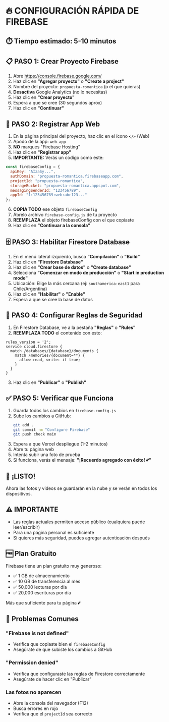 # 🔥 CONFIGURACIÓN RÁPIDA DE FIREBASE

## ⏱️ Tiempo estimado: 5-10 minutos

## 📋 PASO 1: Crear Proyecto Firebase

1. Abre https://console.firebase.google.com/
2. Haz clic en **"Agregar proyecto"** o **"Create a project"**
3. Nombre del proyecto: `propuesta-romantica` (o el que quieras)
4. **Desactiva** Google Analytics (no lo necesitas)
5. Haz clic en **"Crear proyecto"**
6. Espera a que se cree (30 segundos aprox)
7. Haz clic en **"Continuar"**

## 📱 PASO 2: Registrar App Web

1. En la página principal del proyecto, haz clic en el ícono **`</>`** (Web)
2. Apodo de la app: `web-app`
3. **NO** marques "Firebase Hosting"
4. Haz clic en **"Registrar app"**
5. **IMPORTANTE:** Verás un código como este:

```javascript
const firebaseConfig = {
  apiKey: "AIzaSy...",
  authDomain: "propuesta-romantica.firebaseapp.com",
  projectId: "propuesta-romantica",
  storageBucket: "propuesta-romantica.appspot.com",
  messagingSenderId: "123456789",
  appId: "1:123456789:web:abc123..."
};
```

6. **COPIA TODO** ese objeto `firebaseConfig`
7. Ábrelo archivo `firebase-config.js` de tu proyecto
8. **REEMPLAZA** el objeto firebaseConfig con el que copiaste
9. Haz clic en **"Continuar a la consola"**

## 🗄️ PASO 3: Habilitar Firestore Database

1. En el menú lateral izquierdo, busca **"Compilación"** o **"Build"**
2. Haz clic en **"Firestore Database"**
3. Haz clic en **"Crear base de datos"** o **"Create database"**
4. Selecciona **"Comenzar en modo de producción"** o **"Start in production mode"**
5. Ubicación: Elige la más cercana (ej: `southamerica-east1` para Chile/Argentina)
6. Haz clic en **"Habilitar"** o **"Enable"**
7. Espera a que se cree la base de datos

## 🔐 PASO 4: Configurar Reglas de Seguridad

1. En Firestore Database, ve a la pestaña **"Reglas"** o **"Rules"**
2. **REEMPLAZA TODO** el contenido con esto:

```
rules_version = '2';
service cloud.firestore {
  match /databases/{database}/documents {
    match /memories/{document=**} {
      allow read, write: if true;
    }
  }
}
```

3. Haz clic en **"Publicar"** o **"Publish"**

## ✅ PASO 5: Verificar que Funciona

1. Guarda todos los cambios en `firebase-config.js`
2. Sube los cambios a GitHub:
   ```bash
   git add .
   git commit -m "Configure Firebase"
   git push check main
   ```
3. Espera a que Vercel despliegue (1-2 minutos)
4. Abre tu página web
5. Intenta subir una foto de prueba
6. Si funciona, verás el mensaje: **"¡Recuerdo agregado con éxito! 💕"**

## 🎉 ¡LISTO!

Ahora las fotos y videos se guardarán en la nube y se verán en todos los dispositivos.

## ⚠️ IMPORTANTE

- Las reglas actuales permiten acceso público (cualquiera puede leer/escribir)
- Para una página personal es suficiente
- Si quieres más seguridad, puedes agregar autenticación después

## 🆓 Plan Gratuito

Firebase tiene un plan gratuito muy generoso:
- ✅ 1 GB de almacenamiento
- ✅ 10 GB de transferencia al mes  
- ✅ 50,000 lecturas por día
- ✅ 20,000 escrituras por día

Más que suficiente para tu página 💕

## 🐛 Problemas Comunes

### "Firebase is not defined"
- Verifica que copiaste bien el `firebaseConfig`
- Asegúrate de que subiste los cambios a GitHub

### "Permission denied"
- Verifica que configuraste las reglas de Firestore correctamente
- Asegúrate de hacer clic en "Publicar"

### Las fotos no aparecen
- Abre la consola del navegador (F12)
- Busca errores en rojo
- Verifica que el `projectId` sea correcto

